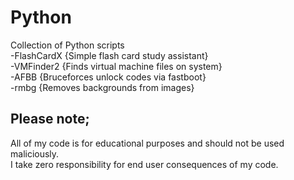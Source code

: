 # Python  
Collection of Python scripts  
-FlashCardX {Simple flash card study assistant}  
-VMFinder2 {Finds virtual machine files on system}  
-AFBB {Bruceforces unlock codes via fastboot}  
-rmbg {Removes backgrounds from images}  

## Please note;  
All of my code is for educational purposes and should not be used maliciously.  
I take zero responsibility for end user consequences of my code.  
